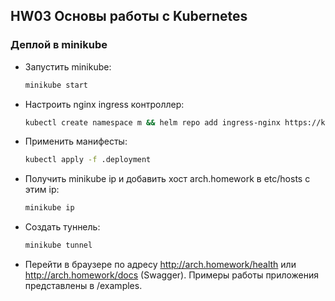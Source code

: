 ## HW03 Основы работы с Kubernetes

### Деплой в minikube
- Запустить minikube:
    ```bash
    minikube start
    ```
- Настроить nginx ingress контроллер: 
    ```bash
    kubectl create namespace m && helm repo add ingress-nginx https://kubernetes.github.io/ingress-nginx/ && helm repo update && helm install nginx ingress-nginx/ingress-nginx --namespace m -f nginx-ingress.yaml
    ```
- Применить манифесты: 
    ```bash
    kubectl apply -f .deployment
    ```
- Получить minikube ip и добавить хост arch.homework в etc/hosts c этим ip:
    ```bash
    minikube ip
    ```
- Создать туннель: 
    ```bash
    minikube tunnel
    ```
- Перейти в браузере по адресу http://arch.homework/health или http://arch.homework/docs (Swagger). Примеры работы приложения представлены в /examples.
